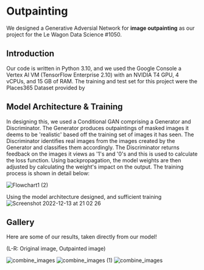 # Outpainting
We designed a Generative Adversial Network for **image outpainting** as our project for the Le Wagon Data Science #1050.

## Introduction
Our code is written in Python 3.10, and we used the Google Console a Vertex AI VM (TensorFlow Enterprise 2.10) with an NVIDIA T4 GPU, 4 vCPUs, and 15 GB of RAM. The training and test set for this project were the Places365 Dataset provided by 

## Model Architecture & Training
In designing this, we used a Conditional GAN comprising a Generator and Discriminator. The Generator produces outpaintings of masked images it deems to be 'realistic' based off the training set of images it has seen. The Discriminator identifies real images from the images created by the Generator and classifies them accordingly. The Discriminator returns feedback on the images it views as '1's and '0's and this is used to calculate the loss function. 
Using backpropagation, the model weights are then adjusted by calculating the weight's impact on the output. The training process is shown in detail below:

![Flowchart1 (2)](https://user-images.githubusercontent.com/42135459/207884696-c264280b-83bb-4954-87ca-5bbe242203f3.png)

Using the model architecture designed, and sufficient training
![Screenshot 2022-12-13 at 21 02 26](https://user-images.githubusercontent.com/42135459/207443050-785caf12-4b7a-4a7c-873c-5e67dc67712a.png)



## Gallery
Here are some of our results, taken directly from our model!

(L-R: Original image, Outpainted image)

![combine_images](https://user-images.githubusercontent.com/42135459/207445184-bfe18405-a6d5-44f1-b533-cb81aeedb31a.jpg)
![combine_images (1)](https://user-images.githubusercontent.com/42135459/207445594-9664b888-baff-46aa-80b2-817d144b970c.jpg)
![combine_images](https://user-images.githubusercontent.com/42135459/207447971-4a186d78-e7ae-47fd-b128-aee0b4762b1c.png)



